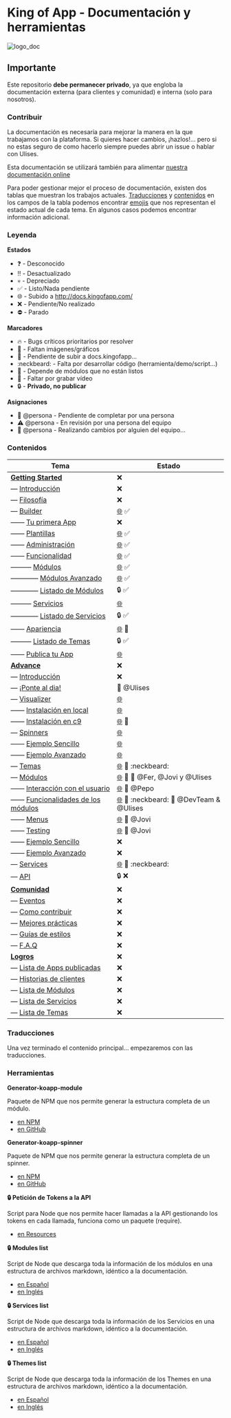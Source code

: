 # King of App - Documentación y herramientas

![logo_doc](http://kingofapp.es/wp-content/uploads/2013/03/reino.jpg)

## Importante

Este repositorio **debe permanecer privado**, ya que engloba la documentación externa (para clientes y comunidad) e interna (solo para nosotros).

### Contribuir

La documentación es necesaria para mejorar la manera en la que trabajamos con la plataforma. Si quieres hacer cambios, ¡hazlos!... pero si no estas seguro de como hacerlo siempre puedes abrir un issue o hablar con Ulises.

Esta documentación se utilizará también para alimentar [nuestra documentación online](http://docs.kingofapp.com)

Para poder gestionar mejor el proceso de documentación, existen dos tablas que muestran los trabajos actuales. [Traducciones](#traducciones) y [contenidos](#contenidos) en los campos de la tabla podemos encontrar [emojis](http://www.webpagefx.com/tools/emoji-cheat-sheet/) que nos representan el estado actual de cada tema. En algunos casos podemos encontrar información adicional.

### Leyenda

**Estados**
- :question: - Desconocido
- :bangbang: - Desactualizado
- :skull: - Depreciado
- :white_check_mark: - Listo/Nada pendiente
- :globe_with_meridians: - Subido a http://docs.kingofapp.com/
- :x: - Pendiente/No realizado
- :no_entry: - Parado

**Marcadores**
- :fire: - Bugs críticos prioritarios por resolver
- :sunrise: - Faltan imágenes/gráficos
- :rocket: - Pendiente de subir a docs.kingofapp...
- :neckbeard: - Falta por desarrollar código (herramienta/demo/script...)
- :large_orange_diamond: - Depende de módulos que no están listos
- :movie_camera: - Faltar por grabar vídeo
- :lock: - **Privado, no publicar**

**Asignaciones**
- :flashlight: @persona - Pendiente de completar por una persona
- :warning: @persona - En revisión por una persona del equipo
- :construction: @persona - Realizando cambios por alguien del equipo...


### Contenidos

Tema | Estado
------------ | -------------
**[Getting Started](spanish/getting_started/readme.md)** | :x:
— [Introducción](spanish/getting_started/intro.md) | :x:
— [Filosofía](spanish/getting_started/philosophy.md) | :x:
— [Builder](spanish/getting_started/builder/readme.md) | [:globe_with_meridians:](http://docs.kingofapp.com/builder/) :white_check_mark:
—— [Tu primera App](spanish/getting_started/builder/first_app.md) | :x:
—— [Plantillas](spanish/getting_started/builder/templates.md) | [:globe_with_meridians:](http://docs.kingofapp.com/builder/plantillas/) :white_check_mark:
—— [Administración](spanish/getting_started/builder/administration.md) | [:globe_with_meridians:](http://docs.kingofapp.com/builder/administration/) :white_check_mark:
—— [Funcionalidad](spanish/getting_started/builder/functionality/readme.md) | [:globe_with_meridians:](http://docs.kingofapp.com/builder/functionality/) :white_check_mark:
——— [Módulos](spanish/getting_started/builder/functionality/modules/readme.md) | [:globe_with_meridians:](http://docs.kingofapp.com/builder/functionality/modules/) :white_check_mark:
———— [Módulos Avanzado](spanish/getting_started/builder/functionality/modules/advance_modules.md) | [:globe_with_meridians:](http://docs.kingofapp.com/builder/functionality/advance-modules/) :white_check_mark:
———— [Listado de Módulos](spanish/getting_started/builder/functionality/modules/modules_list.md) | :lock: :white_check_mark:
——— [Servicios](spanish/getting_started/builder/functionality/services/readme.md) | [:globe_with_meridians:](http://docs.kingofapp.com/builder/functionality/services/)
———— [Listado de Servicios](spanish/getting_started/builder/functionality/services/services_list.md) | :lock: :white_check_mark:
—— [Apariencia](spanish/getting_started/builder/look_and_feel/readme.md) | [:globe_with_meridians:](http://docs.kingofapp.com/builder/look-and-feel/) :large_orange_diamond:
——— [Listado de Temas](spanish/getting_started/builder/look_and_feel/themes_list.md) | :lock:  :white_check_mark:
—— [Publica tu App](spanish/getting_started/builder/publication/readme.md) | [:globe_with_meridians:](http://docs.kingofapp.com/builder/publication/)
**[Advance](spanish/advance/readme.md)** | :x:
— [Introducción](spanish/advance/intro.md) | :x:
— [¡Ponte al dia!](spanish/advance/catch_up.md) | :construction: @Ulises
— [Visualizer](spanish/advance/visualizer/readme.md) | [:globe_with_meridians:](http://docs.kingofapp.com/visualizer/)
—— [Instalación en local](spanish/advance/visualizer/local_installation.md) | [:globe_with_meridians:](http://docs.kingofapp.com/visualizer/local-installation/)
—— [Instalación en c9](spanish/advance/visualizer/c9_installation.md) | [:globe_with_meridians:](http://docs.kingofapp.com/visualizer/c9-installation/) :rocket:
— [Spinners](spanish/advance/spinners/readme.md) | [:globe_with_meridians:](http://docs.kingofapp.com/spinners/)
—— [Ejemplo Sencillo](spanish/advance/spinners/example.md) | [:globe_with_meridians:](http://docs.kingofapp.com/spinners/example/)
—— [Ejemplo Avanzado](spanish/advance/spinners/advance_example.md) | [:globe_with_meridians:](http://docs.kingofapp.com/spinners/advance-example/)
— [Temas](spanish/advance/themes/themes.md) | [:globe_with_meridians:](http://docs.kingofapp.com/themes/) :sunrise: :neckbeard:
— [Módulos](spanish/advance/modules/readme.md) | [:globe_with_meridians:](http://docs.kingofapp.com/modules/) :large_orange_diamond: :flashlight: @Fer, @Jovi y @Ulises
—— [Interacción con el usuario](spanish/advance/modules/interaction.md) | [:globe_with_meridians:](http://docs.kingofapp.com/modules/interaction/) :flashlight: @Pepo
—— [Funcionalidades de los módulos](spanish/advance/modules/features.md) | [:globe_with_meridians:](http://docs.kingofapp.com/modules/features/) :large_orange_diamond: :neckbeard: :flashlight: @DevTeam & @Ulises
—— [Menus](spanish/advance/modules/menus.md) | [:globe_with_meridians:](http://docs.kingofapp.com/modules/menus/) :flashlight: @Jovi
—— [Testing](spanish/advance/modules/testing.md) | [:globe_with_meridians:](http://docs.kingofapp.com/modules/testing/) :flashlight: @Jovi
—— [Ejemplo Sencillo](spanish/advance/modules/example.md) | :x:
—— [Ejemplo Avanzado](spanish/advance/modules/advance_example.md) | :x:
— [Services](spanish/advance/services.md) | [:globe_with_meridians:](http://docs.kingofapp.com/services/) :large_orange_diamond: :neckbeard:
— [API](spanish/advance/api.md) | :lock: :x:
**[Comunidad](spanish/community/readme.md)** | :x:
— [Eventos](spanish/community/events.md) | :x:
— [Como contribuir](spanish/community/contribution.md) | :x:
— [Mejores prácticas](spanish/community/best_practices.md) | :x:
— [Guías de estilos](spanish/community/style_guide.md) | :x:
— [F.A.Q](spanish/community/faq.md) | :x:
**[Logros](spanish/achievements/readme.md)** | :x:
— [Lista de Apps publicadas](spanish/achievements/apps_list.md) | :x:
— [Historias de clientes](spanish/achievements/clients.md) | :x:
— [Lista de Módulos](spanish/achievements/modules_list.md) | :x:
— [Lista de Servicios](spanish/achievements/services_list.md) | :x:
— [Lista de Temas](spanish/achievements/themes_list.md) | :x:


### Traducciones

Una vez terminado el contenido principal... empezaremos con las traducciones.

### Herramientas

**Generator-koapp-module**

Paquete de NPM que nos permite generar la estructura completa de un módulo.
- [en NPM](https://www.npmjs.com/package/generator-koapp-module)
- [en GitHub](https://github.com/kingofapp/generator-koapp-module)


**Generator-koapp-spinner**

Paquete de NPM que nos permite generar la estructura completa de un spinner.
- [en NPM](https://www.npmjs.com/package/generator-koapp-spinner)
- [en GitHub](https://github.com/kingofapp/generator-koapp-spinner)


**:lock: Petición de Tokens a la API**

Script para Node que nos permite hacer llamadas a la API gestionando los tokens en cada llamada, funciona como un paquete (require).
- [en Resources](https://github.com/KingofApp/com.kingofapp.resources/blob/dev/scripts/peticion_token.js)


**:lock: Modules list**

Script de Node que descarga toda la información de los módulos en una estructura de archivos markdown, idéntico a la documentación.
- [en Español](https://github.com/KingofApp/com.kingofapp.resources/blob/dev/scripts/modules_list_es-ES.js)
- [en Inglés](https://github.com/KingofApp/com.kingofapp.resources/blob/dev/scripts/modules_list_en-US.js)


**:lock: Services list**

Script de Node que descarga toda la información de los Servicios en una estructura de archivos markdown, idéntico a la documentación.
- [en Español](https://github.com/KingofApp/com.kingofapp.resources/blob/dev/scripts/services_list_es-ES.js)
- [en Inglés](https://github.com/KingofApp/com.kingofapp.resources/blob/dev/scripts/services_list_en-US.js)


**:lock: Themes list**

Script de Node que descarga toda la información de los Themes en una estructura de archivos markdown, idéntico a la documentación.
- [en Español](https://github.com/KingofApp/com.kingofapp.resources/blob/dev/scripts/themes_list_es-ES.js)
- [en Inglés](https://github.com/KingofApp/com.kingofapp.resources/blob/dev/scripts/themes_list_en-US.js)
